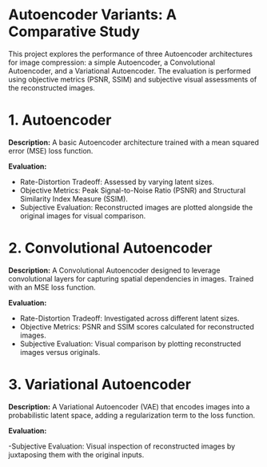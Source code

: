 # Autoencoder Variants: A Comparative Study
This project explores the performance of three Autoencoder architectures for image compression: a simple Autoencoder, a Convolutional Autoencoder, and a Variational Autoencoder. The evaluation is performed using objective metrics (PSNR, SSIM) and subjective visual assessments of the reconstructed images.

# 1. Autoencoder
**Description:**
A basic Autoencoder architecture trained with a mean squared error (MSE) loss function.

**Evaluation:**

- Rate-Distortion Tradeoff: Assessed by varying latent sizes.
- Objective Metrics: Peak Signal-to-Noise Ratio (PSNR) and Structural Similarity Index Measure (SSIM).
- Subjective Evaluation: Reconstructed images are plotted alongside the original images for visual comparison.
# 2. Convolutional Autoencoder
**Description:**
A Convolutional Autoencoder designed to leverage convolutional layers for capturing spatial dependencies in images. Trained with an MSE loss function.

**Evaluation:**

- Rate-Distortion Tradeoff: Investigated across different latent sizes.
- Objective Metrics: PSNR and SSIM scores calculated for reconstructed images.
- Subjective Evaluation: Visual comparison by plotting reconstructed images versus originals.
# 3. Variational Autoencoder
**Description:**
A Variational Autoencoder (VAE) that encodes images into a probabilistic latent space, adding a regularization term to the loss function.

**Evaluation:**

-Subjective Evaluation: Visual inspection of reconstructed images by juxtaposing them with the original inputs.
